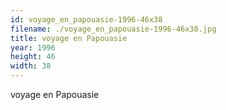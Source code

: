 ```yaml
---
id: voyage_en_papouasie-1996-46x38
filename: ./voyage_en_papouasie-1996-46x38.jpg
title: voyage en Papouasie
year: 1996
height: 46
width: 38
---
```


voyage en Papouasie
